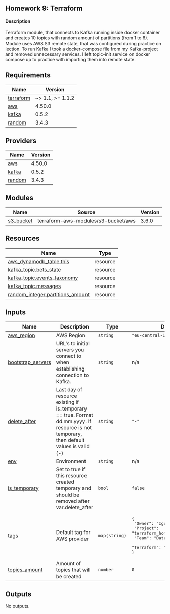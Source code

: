 ## Homework 9: Terraform

#### Description

Terraform module, that connects to Kafka running inside docker container and creates 10 topics with random amount
of partitions (from 1 to 6). Module uses AWS S3 remote state, that was configured during practice on lection.
To run Kafka I took a docker-compose file from my Kafka-project and removed unnecessary services. I left topic-init service on 
docker compose up to practice with importing them into remote state.

<!-- BEGIN_TF_DOCS -->
## Requirements

| Name | Version |
|------|---------|
| <a name="requirement_terraform"></a> [terraform](#requirement\_terraform) | ~> 1.1, >= 1.1.2 |
| <a name="requirement_aws"></a> [aws](#requirement\_aws) | 4.50.0 |
| <a name="requirement_kafka"></a> [kafka](#requirement\_kafka) | 0.5.2 |
| <a name="requirement_random"></a> [random](#requirement\_random) | 3.4.3 |

## Providers

| Name | Version |
|------|---------|
| <a name="provider_aws"></a> [aws](#provider\_aws) | 4.50.0 |
| <a name="provider_kafka"></a> [kafka](#provider\_kafka) | 0.5.2 |
| <a name="provider_random"></a> [random](#provider\_random) | 3.4.3 |

## Modules

| Name | Source | Version |
|------|--------|---------|
| <a name="module_s3_bucket"></a> [s3\_bucket](#module\_s3\_bucket) | terraform-aws-modules/s3-bucket/aws | 3.6.0 |

## Resources

| Name | Type |
|------|------|
| [aws_dynamodb_table.this](https://registry.terraform.io/providers/hashicorp/aws/4.50.0/docs/resources/dynamodb_table) | resource |
| [kafka_topic.bets_state](https://registry.terraform.io/providers/Mongey/kafka/0.5.2/docs/resources/topic) | resource |
| [kafka_topic.events_taxonomy](https://registry.terraform.io/providers/Mongey/kafka/0.5.2/docs/resources/topic) | resource |
| [kafka_topic.messages](https://registry.terraform.io/providers/Mongey/kafka/0.5.2/docs/resources/topic) | resource |
| [random_integer.partitions_amount](https://registry.terraform.io/providers/hashicorp/random/3.4.3/docs/resources/integer) | resource |

## Inputs

| Name | Description | Type | Default | Required |
|------|-------------|------|---------|:--------:|
| <a name="input_aws_region"></a> [aws\_region](#input\_aws\_region) | AWS Region | `string` | `"eu-central-1"` | no |
| <a name="input_bootstrap_servers"></a> [bootstrap\_servers](#input\_bootstrap\_servers) | URL's to initial servers you connect to when establishing connection to Kafka. | `string` | n/a | yes |
| <a name="input_delete_after"></a> [delete\_after](#input\_delete\_after) | Last day of resource existing if is\_temporary == true. Format dd.mm.yyyy. If resource is not temporary, then default values is valid (-) | `string` | `"-"` | no |
| <a name="input_env"></a> [env](#input\_env) | Environment | `string` | n/a | yes |
| <a name="input_is_temporary"></a> [is\_temporary](#input\_is\_temporary) | Set to true if this resource created temporary and should be removed after var.delete\_after | `bool` | `false` | no |
| <a name="input_tags"></a> [tags](#input\_tags) | Default tag for AWS provider | `map(string)` | <pre>{<br>  "Owner": "Igor Shubenko",<br>  "Project": "terraform_homework",<br>  "Team": "DataEngineering_4.0",<br>  "Terraform": "true"<br>}</pre> | no |
| <a name="input_topics_amount"></a> [topics\_amount](#input\_topics\_amount) | Amount of topics that will be created | `number` | `0` | no |

## Outputs

No outputs.
<!-- END_TF_DOCS -->